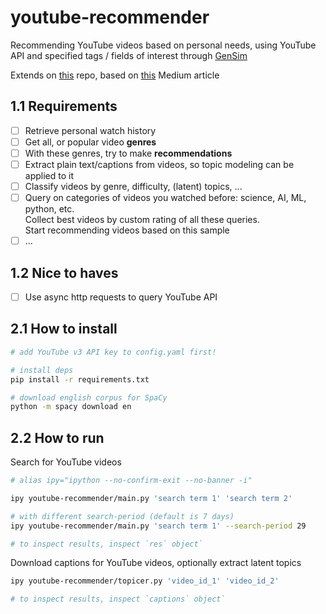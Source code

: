 # youtube-recommender

Recommending YouTube videos based on personal needs, using YouTube API and specified tags / fields of interest through [GenSim](https://radimrehurek.com/gensim/)

Extends on [this](https://github.com/chris-lovejoy/YouTube-video-finder) repo, based on [this](https://towardsdatascience.com/i-created-my-own-youtube-algorithm-to-stop-me-wasting-time-afd170f4ca3a) Medium article

## 1.1 Requirements

-   [ ] Retrieve personal watch history
-   [ ] Get all, or popular video **genres**
-   [ ] With these genres, try to make **recommendations**
-   [ ] Extract plain text/captions from videos, so topic modeling can be applied to it
-   [ ] Classify videos by genre, difficulty, (latent) topics, ...
-   [ ] Query on categories of videos you watched before: science, AI, ML, python, etc. \
         Collect best videos by custom rating of all these queries. \
         Start recommending videos based on this sample
-   [ ] ...

## 1.2 Nice to haves

-   [ ] Use async http requests to query YouTube API

## 2.1 How to install

```bash
# add YouTube v3 API key to config.yaml first!

# install deps
pip install -r requirements.txt

# download english corpus for SpaCy
python -m spacy download en
```

## 2.2 How to run

Search for YouTube videos

```bash
# alias ipy="ipython --no-confirm-exit --no-banner -i"

ipy youtube-recommender/main.py 'search term 1' 'search term 2'

# with different search-period (default is 7 days)
ipy youtube-recommender/main.py 'search term 1' --search-period 29

# to inspect results, inspect `res` object`
```

Download captions for YouTube videos, optionally extract latent topics

```bash
ipy youtube-recommender/topicer.py 'video_id_1' 'video_id_2'

# to inspect results, inspect `captions` object`
```
